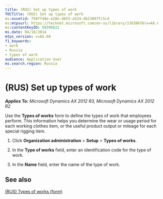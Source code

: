 ```yaml
---
title: (RUS) Set up types of work
TOCTitle: (RUS) Set up types of work
ms:assetid: 750ff48e-e28e-4655-a524-db23897fc5cd
ms:mtpsurl: https://technet.microsoft.com/en-us/library/JJ839676(v=AX.60)
ms:contentKeyID: 50396822
ms.date: 04/18/2014
mtps_version: v=AX.60
f1_keywords:
- work
- Russia
- types of work
audience: Application User
ms.search.region: Russia
---
```


# (RUS) Set up types of work 


_**Applies To:** Microsoft Dynamics AX 2012 R3, Microsoft Dynamics AX 2012 R2_

Use the **Types of works** form to define the types of work that employees perform. This information helps you determine the wear or usage period for each working clothes item, or the useful product output or mileage for each special rigging item.

1.  Click **Organization administration** \> **Setup** \> **Types of works**.

2.  In the **Type of works** field, enter an identification code for the type of work.

3.  In the **Name** field, enter the name of the type of work.

## See also

[(RUS) Types of works (form)](https://technet.microsoft.com/en-us/library/jj853242\(v=ax.60\))

  


